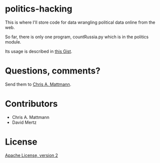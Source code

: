 politics-hacking
================

This is where I'll store code for data wrangling political 
data online from the web. 

So far, there is only one program, countRussia.py which is 
in the politics module. 

Its usage is described in [this Gist](https://gist.github.com/chrismattmann/208bd08acdfe85d20dcde5d70c1a8906).

Questions, comments?
===================
Send them to [Chris A. Mattmann](mailto:chris.mattmann@gmail.com).

Contributors
============
* Chris A. Mattmann
* David Mertz

License
=======
[Apache License, version 2](http://www.apache.org/licenses/LICENSE-2.0)
